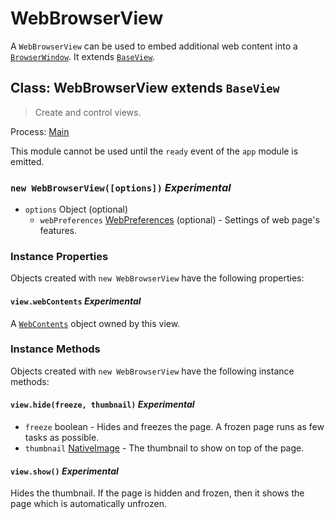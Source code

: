 # WebBrowserView

A `WebBrowserView` can be used to embed additional web content into a
[`BrowserWindow`](browser-window.md).
It extends [`BaseView`](base-view.md).

## Class: WebBrowserView extends `BaseView`

> Create and control views.

Process: [Main](../glossary.md#main-process)

This module cannot be used until the `ready` event of the `app`
module is emitted.

### `new WebBrowserView([options])` _Experimental_

* `options` Object (optional)
  * `webPreferences` [WebPreferences](structures/web-preferences.md) (optional) - Settings of web page's features.

### Instance Properties

Objects created with `new WebBrowserView` have the following properties:

#### `view.webContents` _Experimental_

A [`WebContents`](web-contents.md) object owned by this view.

### Instance Methods

Objects created with `new WebBrowserView` have the following instance methods:

#### `view.hide(freeze, thumbnail)` _Experimental_

* `freeze` boolean - Hides and freezes the page. A frozen page runs as few tasks as possible.
* `thumbnail` [NativeImage](native-image.md) - The thumbnail to show on top of the page.

#### `view.show()` _Experimental_

Hides the thumbnail. If the page is hidden and frozen, then it shows the page which is automatically unfrozen.
